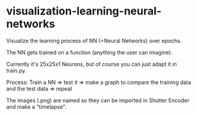 # visualization-learning-neural-networks
Visualize the learning process of NN (=Neural Networks) over epochs.

The NN gets trained on a function (anything the user can imagine).

Currently it's 25x25x1 Neurons, but of course you can just adapt it in train.py.

Process: Train a NN => test it => make a graph to compare the training data and the test data => repeat

The images (.png) are named so they can be imported in Shutter Encoder and make a "timelapse".
